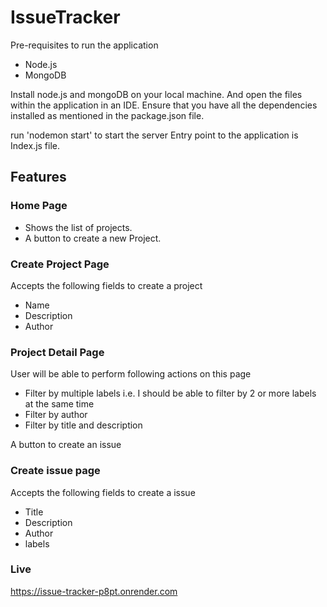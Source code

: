 # IssueTracker

Pre-requisites to run the application

- Node.js
- MongoDB

Install node.js and mongoDB on your local machine. And open the files within the application in an IDE. Ensure that you have all the dependencies installed as mentioned in the package.json file.

run 'nodemon start' to start the server
Entry point to the application is Index.js file.

## Features


### Home Page
- Shows the list of projects.
- A button to create a new Project.

### Create Project Page
Accepts the following fields to create a project
- Name
- Description
- Author

### Project Detail Page
User will be able to perform following actions on this page
- Filter by multiple labels i.e. I should be able to filter by 2 or more labels at the same time
- Filter by author
- Filter by title and description

A button to create an issue


### Create issue page

Accepts the following fields to create a issue
- Title
- Description
- Author
- labels

### Live
https://issue-tracker-p8pt.onrender.com
